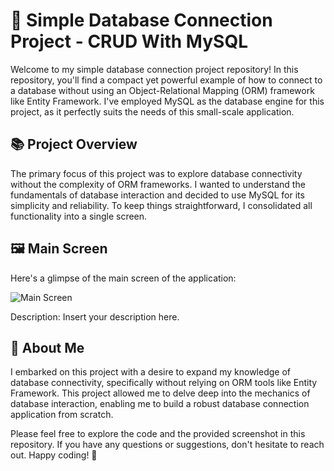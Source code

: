 # 📁 Simple Database Connection Project - CRUD With MySQL

Welcome to my simple database connection project repository! In this repository, you'll find a compact yet powerful example of how to connect to a database without using an Object-Relational Mapping (ORM) framework like Entity Framework. I've employed MySQL as the database engine for this project, as it perfectly suits the needs of this small-scale application.

## 📚 Project Overview

The primary focus of this project was to explore database connectivity without the complexity of ORM frameworks. I wanted to understand the fundamentals of database interaction and decided to use MySQL for its simplicity and reliability. To keep things straightforward, I consolidated all functionality into a single screen.

## 🖼️ Main Screen

Here's a glimpse of the main screen of the application:

![Main Screen](screenshots/main_screen.png)

Description: Insert your description here.

## 🌟 About Me

I embarked on this project with a desire to expand my knowledge of database connectivity, specifically without relying on ORM tools like Entity Framework. This project allowed me to delve deep into the mechanics of database interaction, enabling me to build a robust database connection application from scratch.

Please feel free to explore the code and the provided screenshot in this repository. If you have any questions or suggestions, don't hesitate to reach out. Happy coding! 🚀

